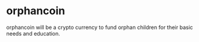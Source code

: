 # orphancoin
orphancoin will be a crypto currency to fund orphan children for their basic needs and education.
